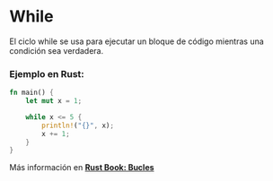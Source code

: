 # While
El ciclo while se usa para ejecutar un bloque de código mientras una condición sea verdadera.
### Ejemplo en Rust:
```rust
fn main() {
    let mut x = 1;

    while x <= 5 {
        println!("{}", x);
        x += 1;
    }
}
```

Más información en [**Rust Book: Bucles**](https://rustlanges.github.io/rust-book-es/ch03-05-control-flow.html#repetici%C3%B3n-con-bucles)